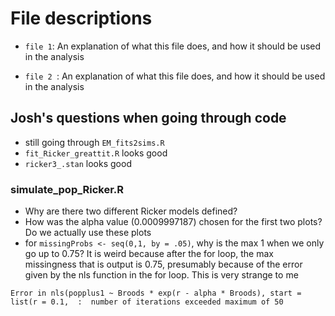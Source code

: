 # File descriptions

* `file 1`: An explanation of what this file does, and how it should be used in the analysis


* `file 2 `: An explanation of what this file does, and how it should be used in the analysis


## Josh's questions when going through code

* still going through `EM_fits2sims.R`
* `fit_Ricker_greattit.R` looks good
* `ricker3_.stan` looks good

### simulate_pop_Ricker.R

* Why are there two different Ricker models defined?
* How was the alpha value (0.0009997187) chosen for the first two plots? Do we actually use these plots
* for `missingProbs <- seq(0,1, by = .05)`, why is the max 1 when we only go up to 0.75? It is weird because after the for loop, the max missingness that is output is 0.75, presumably because of the error given by the nls function in the for loop. This is very strange to me

`Error in nls(popplus1 ~ Broods * exp(r - alpha * Broods), start = list(r = 0.1,  : 
  number of iterations exceeded maximum of 50`

